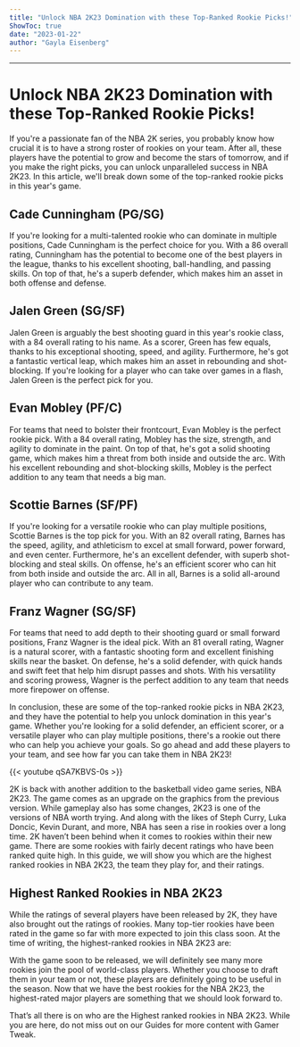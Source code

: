 ```yaml
---
title: "Unlock NBA 2K23 Domination with these Top-Ranked Rookie Picks!"
ShowToc: true 
date: "2023-01-22"
author: "Gayla Eisenberg"
---
```

*****
# Unlock NBA 2K23 Domination with these Top-Ranked Rookie Picks!

If you're a passionate fan of the NBA 2K series, you probably know how crucial it is to have a strong roster of rookies on your team. After all, these players have the potential to grow and become the stars of tomorrow, and if you make the right picks, you can unlock unparalleled success in NBA 2K23. In this article, we'll break down some of the top-ranked rookie picks in this year's game.

## Cade Cunningham (PG/SG)

If you're looking for a multi-talented rookie who can dominate in multiple positions, Cade Cunningham is the perfect choice for you. With a 86 overall rating, Cunningham has the potential to become one of the best players in the league, thanks to his excellent shooting, ball-handling, and passing skills. On top of that, he's a superb defender, which makes him an asset in both offense and defense.

## Jalen Green (SG/SF)

Jalen Green is arguably the best shooting guard in this year's rookie class, with a 84 overall rating to his name. As a scorer, Green has few equals, thanks to his exceptional shooting, speed, and agility. Furthermore, he's got a fantastic vertical leap, which makes him an asset in rebounding and shot-blocking. If you're looking for a player who can take over games in a flash, Jalen Green is the perfect pick for you.

## Evan Mobley (PF/C)

For teams that need to bolster their frontcourt, Evan Mobley is the perfect rookie pick. With a 84 overall rating, Mobley has the size, strength, and agility to dominate in the paint. On top of that, he's got a solid shooting game, which makes him a threat from both inside and outside the arc. With his excellent rebounding and shot-blocking skills, Mobley is the perfect addition to any team that needs a big man.

## Scottie Barnes (SF/PF)

If you're looking for a versatile rookie who can play multiple positions, Scottie Barnes is the top pick for you. With an 82 overall rating, Barnes has the speed, agility, and athleticism to excel at small forward, power forward, and even center. Furthermore, he's an excellent defender, with superb shot-blocking and steal skills. On offense, he's an efficient scorer who can hit from both inside and outside the arc. All in all, Barnes is a solid all-around player who can contribute to any team.

## Franz Wagner (SG/SF)

For teams that need to add depth to their shooting guard or small forward positions, Franz Wagner is the ideal pick. With an 81 overall rating, Wagner is a natural scorer, with a fantastic shooting form and excellent finishing skills near the basket. On defense, he's a solid defender, with quick hands and swift feet that help him disrupt passes and shots. With his versatility and scoring prowess, Wagner is the perfect addition to any team that needs more firepower on offense.

In conclusion, these are some of the top-ranked rookie picks in NBA 2K23, and they have the potential to help you unlock domination in this year's game. Whether you're looking for a solid defender, an efficient scorer, or a versatile player who can play multiple positions, there's a rookie out there who can help you achieve your goals. So go ahead and add these players to your team, and see how far you can take them in NBA 2K23!

{{< youtube qSA7KBVS-0s >}} 



2K is back with another addition to the basketball video game series, NBA 2K23. The game comes as an upgrade on the graphics from the previous version. While gameplay also has some changes, 2K23 is one of the versions of NBA worth trying. And along with the likes of Steph Curry, Luka Doncic, Kevin Durant, and more, NBA has seen a rise in rookies over a long time. 2K haven’t been behind when it comes to rookies within their new game. There are some rookies with fairly decent ratings who have been ranked quite high. In this guide, we will show you which are the highest ranked rookies in NBA 2K23, the team they play for, and their ratings.
 
## Highest Ranked Rookies in NBA 2K23
 

 
While the ratings of several players have been released by 2K, they have also brought out the ratings of rookies. Many top-tier rookies have been rated in the game so far with more expected to join this class soon. At the time of writing, the highest-ranked rookies in NBA 2K23 are:
 
With the game soon to be released, we will definitely see many more rookies join the pool of world-class players. Whether you choose to draft them in your team or not, these players are definitely going to be useful in the season. Now that we have the best rookies for the NBA 2K23, the highest-rated major players are something that we should look forward to.
 
That’s all there is on who are the Highest ranked rookies in NBA 2K23. While you are here, do not miss out on our Guides for more content with Gamer Tweak.





